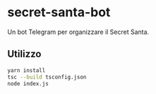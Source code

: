 # secret-santa-bot

Un bot Telegram per organizzare il Secret Santa.

## Utilizzo

```sh
yarn install
tsc --build tsconfig.json
node index.js
```